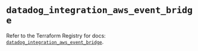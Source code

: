 # `datadog_integration_aws_event_bridge`

Refer to the Terraform Registry for docs: [`datadog_integration_aws_event_bridge`](https://registry.terraform.io/providers/datadog/datadog/3.75.0/docs/resources/integration_aws_event_bridge).
